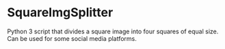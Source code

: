 # SquareImgSplitter
Python 3 script that divides a square image into four squares of equal size.
Can be used for some social media platforms.
